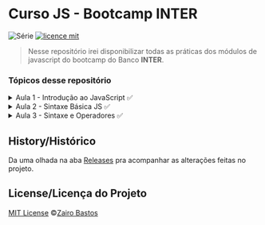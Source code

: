 # Curso JS - Bootcamp INTER

![Série](https://img.shields.io/badge/ZairoBastos-BootcampInter-blue)
[![licence mit](https://img.shields.io/badge/licence-MIT-orange.svg)](https://github.com/zairobastos/Curso-JS-Bootcamp-INTER/blob/master/LICENSE)

> Nesse repositório irei disponibilizar todas as práticas dos módulos de javascript do bootcamp do Banco **INTER**.

### Tópicos desse repositório
<div>
    <details>
        <summary>Aula 1 - Introdução ao JavaScript ✅</summary>
        <div>
            <table>
                <thead>
                    <tr>
                        <th>
                            Conteúdo
                        </th>
                    </tr>
                </thead>
                <tbody>
                    <tr>
                        <td>
                            O que é o JavaScript?
                        </td>
                    </tr>
                    <tr>
                        <td>
                            Recursos básicos da linguagem
                        </td>
                    </tr>
                    <tr>
                        <td>
                            <a href="https://github.com/zairobastos/Curso-JS-Bootcamp-INTER/tree/master/Introdu%C3%A7%C3%A3o%20ao%20Javascript/Console">Console</a>
                        </td>
                    </tr>
                    <tr>
                        <td>
                            <a href="https://github.com/zairobastos/Curso-JS-Bootcamp-INTER/tree/master/Introdu%C3%A7%C3%A3o%20ao%20Javascript/JS%20na%20web">JavaScript em uma página da web</a>
                        </td>
                    </tr>
                    <tr>
                        <td>
                            <a href="https://github.com/zairobastos/Curso-JS-Bootcamp-INTER/tree/master/Introdu%C3%A7%C3%A3o%20ao%20Javascript/Colocando%20em%20pr%C3%A1tica">Colocando em prática</a>
                        </td>
                    </tr>
                    <tr>
                        <td>
                            Mercado de Trabalho
                        </td>
                    </tr>
                </tbody>
            </table>
        </div>
    </details>
    <details>
        <summary>Aula 2 - Sintaxe Básica JS ✅</summary>
        <div>
            <table>
                <thead>
                    <tr>
                        <th>
                            Conteúdo
                        </th>
                    </tr>
                </thead>
                <tbody>
                    <tr>
                        <td>
                            <a href="Sintaxe Básica JS/Aula 01 - O que é JS">Aula 01 - O que é JS?</a>
                        </td>
                    </tr>                  
                    <tr>
                        <td>
                            <a href="Sintaxe Básica JS/Aula 02 - Entendendo Variáveis e seus valores">Aula 02 - Entendendo Variáveis e seus valores</a>
                        </td>
                    </tr>                 
                    <tr>
                        <td>
                            <a href="Sintaxe Básica JS/Aula 03 - Vetores e Objetos">Aula 03 - Vetores e Objetos</a>
                        </td>
                    </tr>                 
                    <tr>
                        <td>
                            <a href="Sintaxe Básica JS/Aula 04 - Estruturas Condicionais">Aula 04 - Estruturas Condicionais</a>
                        </td>
                    </tr>                 
                    <tr>
                        <td>
                            <a href="Sintaxe Básica JS/Aula 05 - Funções">Aula 05 - Funções</a>
                        </td>
                    </tr>                 
                    <tr>
                        <td>
                            <a href="Sintaxe Básica JS/Aula 06 - Aprofundamento de Funções">Aula 06 - Aprofundamento de Funções</a>
                        </td>
                    </tr>                 
                </tbody>
            </table>
        </div>
    </details>
    <details>
        <summary>Aula 3 - Sintaxe e Operadores ✅</summary>
        <div>
            <table>
                <thead>
                    <tr>
                        <th>
                            Conteúdo
                        </th>
                    </tr>
                </thead>
                <tbody>
                    <tr>
                        <td>
                            Operadores
                        </td>
                    </tr>
                    <tr>
                        <td>
                            <a href="Sintaxe e Operadores">Prática</a>
                        </td>
                    </tr>
                </tbody>
            </table>
        </div>
    </details>    
</div>

## History/Histórico
Da uma olhada na aba [Releases](https://github.com/zairobastos/Curso-JS-Bootcamp-INTER/commits/master) pra acompanhar as alterações feitas no projeto.

## License/Licença do Projeto
[MIT License](./LICENSE) ©[Zairo Bastos](https://github.com/zairobastos)